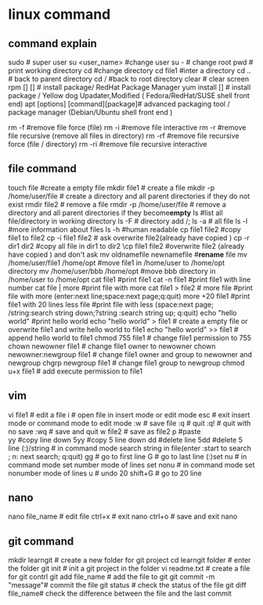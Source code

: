 # linux command

## command explain
sudo # super user
su <user_name> #change user
su - # change root
pwd # print working directory
cd  #change directory
cd file1 #inter a directory
cd .. # back to parent directory
cd / #back to root directory
clear # clear screen
rpm [] [] # install package/ RedHat Package Manager 
yum install [] # install package / Yellow dog Upadater,Modified  ( Fedora/RedHat/SUSE shell front end)
apt [options] [command][package]# advanced packaging tool / package manager (Debian/Ubuntu shell front end )

rm -f #remove file force (file)
rm -i #remove file interactive 
rm -r #remove file recursive (remove all files in directory)
rm -rf #remove file recursive force (file / directory)
rm -ri #remove file recursive interactive

## file command
touch file #create a empty file
mkdir file1  # create a file
mkdir -p /home/user/file # create a directory and all parent directories if they do not exist
rmdir file2  # remove a file
rmdir -p /home/user/file # remove a directory and all parent directories if they become**empty**
ls #list all file/directory in working directory
ls -F # directory add /;
ls -a # all file
ls -l #more information about files
ls -h #human readable
cp file1 file2 #copy file1 to file2
cp -i file1 file2 # ask overwrite file2(already have copied )
cp -r dir1 dir2 #copy all file in dir1 to dir2
\cp file1 file2 #overwrite file2 (already have copied ) and don't ask
mv oldnamefile newnamefile #**rename** file
mv /home/user/file1 /home/opt  #move file1 in /home/user to /home/opt directory
mv /home/user/bbb /home/opt #move bbb directory in /home/user to /home/opt
cat file1 #print file1
cat -n file1 #print file1 with line number
cat file | more #print file with more
cat file1 > file2 #
more file #print file with more (enter:next line;space:next page;q:quit)
more +20 file1 #print file1 with 20 lines
less file #print file with less (space:next page; /string:search string  down;?string :search string up; q:quit)
echo "hello world" #print hello world
echo "hello world" > file1 # create a empty file or overwrite file1 and write hello world to file1
echo "hello world" >> file1 # append hello world to file1 
chmod 755 file1 # change file1 permission to 755
chown newowner file1 # change file1 owner to newowner
chown newowner:newgroup file1 # change file1 owner and group to newowner and newgroup
chgrp newgroup file1 # change file1 group to newgroup
chmod u+x file1 # add execute permission to file1
## vim 
vi file1 # edit a file
i # open file in insert mode or edit mode
esc # exit insert mode or command mode to edit mode
:w # save file
:q # quit
:q! # quit with  no save
:wq # save and quit
w file2 # save as file2
p #paste  
yy #copy line down
5yy #copy 5 line down 
dd #delete line
5dd #delete 5 line
(:)/string # in command mode search string in file(enter :start to search ; n: next search; q:quit)
gg # go to first line
G # go to last line
(:)set nu # in command mode set number mode of lines
set nonu # in command mode set nonumber mode of lines
u # undo
20 shift+G # go to 20 line

## nano
nano file_name  # edit file
ctrl+x # exit nano
ctrl+o # save and exit nano
## git command
mkdir learngit # create a new folder for git project
cd learngit folder # enter the folder
git init # init a git project in the folder
vi readme.txt # create a file for git contrl
git add file_name # add the file to git
git commit -m "message"# commit the file
git status # check the status of the file
git diff file_name# check the difference between the file and the last commit

